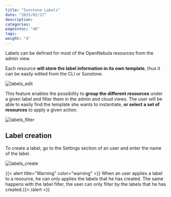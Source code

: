 ```yaml
---
title: "Sunstone Labels"
date: "2025/02/17"
description:
categories:
pageintoc: "48"
tags:
weight: "4"
---
```


<a id="sunstone-labels"></a>

<!--# Sunstone Labels -->

Labels can be defined for most of the OpenNebula resources from the admin view.

Each resource **will store the label information in its own template**, thus it can be easily edited from the CLI or Sunstone.

![labels_edit](/images/sunstone_labels_edit.png)

This feature enables the possibility to **group the different resources** under a given label and filter them in the admin and cloud views. The user will be able to easily find the template she wants to instantiate, **or select a set of resources** to apply a given action.

![labels_filter](/images/sunstone_labels_filter.png)

## Label creation

To create a label, go to the Settings section of an user and enter the name of the label.

![labels_create](/images/sunstone_labels_create.png)

{{< alert title="Warning" color="warning" >}}
When an user applies a label to a resource, he can only applies the labels that he has created. The same happens with the label filter, the user can only filter by the labels that he has created.{{< /alert >}} 
